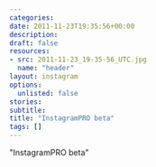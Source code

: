 ```yaml
---
categories:
date: 2011-11-23T19:35:56+00:00
description:
draft: false
resources:
- src: 2011-11-23_19-35-56_UTC.jpg
  name: "header"
layout: instagram
options:
  unlisted: false
stories:
subtitle:
title: "InstagramPRO beta"
tags: []
---
```


"InstagramPRO beta"
